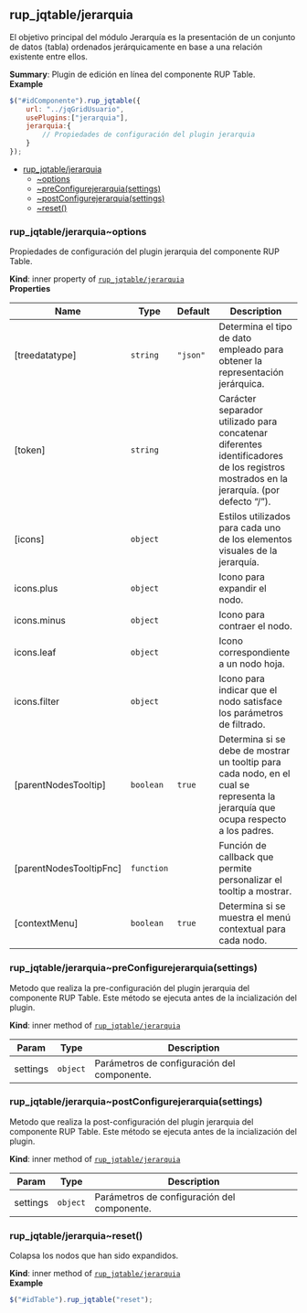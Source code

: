 <a name="module_rup_jqtable/jerarquia"></a>

## rup_jqtable/jerarquia
El objetivo principal del módulo Jerarquía es la presentación de un conjunto de datos (tabla) ordenados jerárquicamente en base a una relación existente entre ellos.

**Summary**: Plugin de edición en línea del componente RUP Table.  
**Example**  
```js
$("#idComponente").rup_jqtable({	url: "../jqGridUsuario",	usePlugins:["jerarquia"],	jerarquia:{		// Propiedades de configuración del plugin jerarquia	}});
```

* [rup_jqtable/jerarquia](#module_rup_jqtable/jerarquia)
    * [~options](#module_rup_jqtable/jerarquia..options)
    * [~preConfigurejerarquia(settings)](#module_rup_jqtable/jerarquia..preConfigurejerarquia)
    * [~postConfigurejerarquia(settings)](#module_rup_jqtable/jerarquia..postConfigurejerarquia)
    * [~reset()](#module_rup_jqtable/jerarquia..reset)

<a name="module_rup_jqtable/jerarquia..options"></a>

### rup_jqtable/jerarquia~options
Propiedades de configuración del plugin jerarquia del componente RUP Table.

**Kind**: inner property of [<code>rup_jqtable/jerarquia</code>](#module_rup_jqtable/jerarquia)  
**Properties**

| Name | Type | Default | Description |
| --- | --- | --- | --- |
| [treedatatype] | <code>string</code> | <code>&quot;json&quot;</code> | Determina el tipo de dato empleado para obtener la representación jerárquica. |
| [token] | <code>string</code> |  | Carácter separador utilizado para concatenar diferentes identificadores de los registros mostrados en la jerarquía. (por defecto “/”). |
| [icons] | <code>object</code> |  | Estilos utilizados para cada uno de los elementos visuales de la jerarquía. |
| icons.plus | <code>object</code> |  | Icono para expandir el nodo. |
| icons.minus | <code>object</code> |  | Icono para contraer el nodo. |
| icons.leaf | <code>object</code> |  | Icono correspondiente a un nodo hoja. |
| icons.filter | <code>object</code> |  | Icono para indicar que el nodo satisface los parámetros de filtrado. |
| [parentNodesTooltip] | <code>boolean</code> | <code>true</code> | Determina si se debe de mostrar un tooltip para cada nodo, en el cual se representa la jerarquía que ocupa respecto a los padres. |
| [parentNodesTooltipFnc] | <code>function</code> | <code></code> | Función de callback que permite personalizar el tooltip a mostrar. |
| [contextMenu] | <code>boolean</code> | <code>true</code> | Determina si se muestra el menú contextual para cada nodo. |

<a name="module_rup_jqtable/jerarquia..preConfigurejerarquia"></a>

### rup_jqtable/jerarquia~preConfigurejerarquia(settings)
Metodo que realiza la pre-configuración del plugin jerarquia del componente RUP Table.Este método se ejecuta antes de la incialización del plugin.

**Kind**: inner method of [<code>rup_jqtable/jerarquia</code>](#module_rup_jqtable/jerarquia)  

| Param | Type | Description |
| --- | --- | --- |
| settings | <code>object</code> | Parámetros de configuración del componente. |

<a name="module_rup_jqtable/jerarquia..postConfigurejerarquia"></a>

### rup_jqtable/jerarquia~postConfigurejerarquia(settings)
Metodo que realiza la post-configuración del plugin jerarquia del componente RUP Table.Este método se ejecuta antes de la incialización del plugin.

**Kind**: inner method of [<code>rup_jqtable/jerarquia</code>](#module_rup_jqtable/jerarquia)  

| Param | Type | Description |
| --- | --- | --- |
| settings | <code>object</code> | Parámetros de configuración del componente. |

<a name="module_rup_jqtable/jerarquia..reset"></a>

### rup_jqtable/jerarquia~reset()
Colapsa los nodos que han sido expandidos.

**Kind**: inner method of [<code>rup_jqtable/jerarquia</code>](#module_rup_jqtable/jerarquia)  
**Example**  
```js
$("#idTable").rup_jqtable("reset");
```
